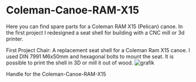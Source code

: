# Coleman-Canoe-RAM-X15
Here you can find spare parts for a Coleman RAM X15 (Pelican) canoe. In the first project I redesigned a seat shell for building with a CNC mill or 3d printer.



First Project Chair:
A replacement seat shell for a Coleman Ram X15 canoe. I used DIN 7991 M6x50mm and hexagonal bolts to mount the seat. It is possible to print the shell in 3D or mill it out of wood.
![grafik](https://github.com/3ddruck12/Coleman-Canoe-RAM-X15/assets/84323074/98fb82f3-982c-46b8-96a5-3744a9da1b22)


Handle for the Coleman-Canoe-RAM-X15 

